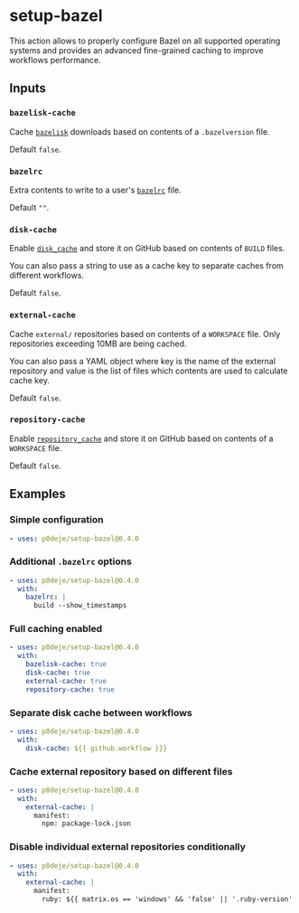 # setup-bazel

This action allows to properly configure Bazel on all supported operating systems
and provides an advanced fine-grained caching to improve workflows performance.

## Inputs

### `bazelisk-cache`

Cache [`bazelisk`][1] downloads based on contents of a `.bazelversion` file.

Default `false`.

### `bazelrc`

Extra contents to write to a user's [`bazelrc`][4] file.

Default `""`.

### `disk-cache`

Enable [`disk_cache`][2] and store it on GitHub based on contents of `BUILD` files.

You can also pass a string to use as a cache key to separate caches from different workflows.

Default `false`.

### `external-cache`

Cache `external/` repositories based on contents of a `WORKSPACE` file.
Only repositories exceeding 10MB are being cached.

You can also pass a YAML object where key is the name of the external repository
and value is the list of files which contents are used to calculate cache key.

Default `false`.

### `repository-cache`

Enable [`repository_cache`][3] and store it on GitHub based on contents of a `WORKSPACE` file.

Default `false`.

## Examples

### Simple configuration

```yaml
- uses: p0deje/setup-bazel@0.4.0
```

### Additional `.bazelrc` options

```yaml
- uses: p0deje/setup-bazel@0.4.0
  with:
    bazelrc: |
      build --show_timestamps
```

### Full caching enabled

```yaml
- uses: p0deje/setup-bazel@0.4.0
  with:
    bazelisk-cache: true
    disk-cache: true
    external-cache: true
    repository-cache: true
```

### Separate disk cache between workflows

```yaml
- uses: p0deje/setup-bazel@0.4.0
  with:
    disk-cache: ${{ github.workflow }}}
```

### Cache external repository based on different files

```yaml
- uses: p0deje/setup-bazel@0.4.0
  with:
    external-cache: |
      manifest:
        npm: package-lock.json
```

### Disable individual external repositories conditionally

```yaml
- uses: p0deje/setup-bazel@0.4.0
  with:
    external-cache: |
      manifest:
        ruby: ${{ matrix.os == 'windows' && 'false' || '.ruby-version' }}
```

[1]: https://github.com/bazelbuild/bazelisk
[2]: https://bazel.build/remote/caching#disk-cache
[3]: https://docs-staging.bazel.build/2338/versions/main/guide.html#the-repository-cache
[4]: https://bazel.build/run/bazelrc
[5]: https://docs.github.com/en/actions/learn-github-actions/contexts#github-context
